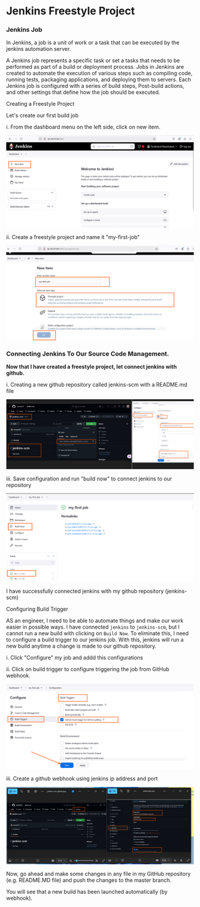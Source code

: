 # Jenkins Freestyle Project

### Jenkins Job

In Jenkins, a job is a unit of work or a task that can be executed by the jenkins automation server.

A Jenkins job represents a specific task or set a tasks that needs to be performed as part of a build or deployment process. Jobs in Jenkins are created to automate the execution of various steps such as compiling code, running tests, packaging applications, and deploying them to servers. Each Jenkins job is configured with a series of build steps, Post-build actions, and other settings that define how the job should be executed.

Creating a Freestyle Project

Let's create our first build job

i. From the dashboard menu on the left side, click on new item.

![The Image shows the jenkins console](image/images/jenkins-console.png)

ii. Create a freestyle project and name it "my-first-job"

![The Image shows the creation of a "freestyle project"](image/images/jenkins-dashboard1.png)



### Connecting Jenkins To Our Source Code Management.

**Now that I have created a freestyle project, let connect jenkins with github.**


i. Creating a new github repository called jenkins-scm with a README.md file



![The Image shows the connection of jenkin to jenkins-scm in the github source code management console](image/images/jenkins-to-jenkins-scm.png)


iii. Save configuration and run "build now" to connect jenkins to our repository

![The Image shows the connection of jenkins to repository](image/images/connect-jenkins-to-repository.png)

I have successfully connected jenkins with my github repository (jenkins-scm)


Configuring Build Trigger

AS an engineer, I need to be able to automate things and make our work easier in possible ways. I have connected `jenkins` to `jenkins-scm`, but I cannot run a new build with clicking on `Build Now`. To eliminate this, I need to configure a build trigger to our jenkins job. With this, jenkins will run a new build anytime a change is made to our github repository.


i. Click "Configure" my job and addd this configurations


ii. Click on build trigger to configure triggering the job from GitHub webhook.  


![The Image shows the configure jenkins build trigger](image/images/jenkins-configure-build-trigger.png)


iii. Create a github webhook using jenkins ip address and port


![The Image shows the configure webhook using jenkins ip address and port](image/images/jenkins-webhook.png)


Now, go ahead and make some changes in any file in my GitHub repository (e.g. README.MD file) and push the changes to the master branch.

You will see that a new build has been launched automatically (by webhook).